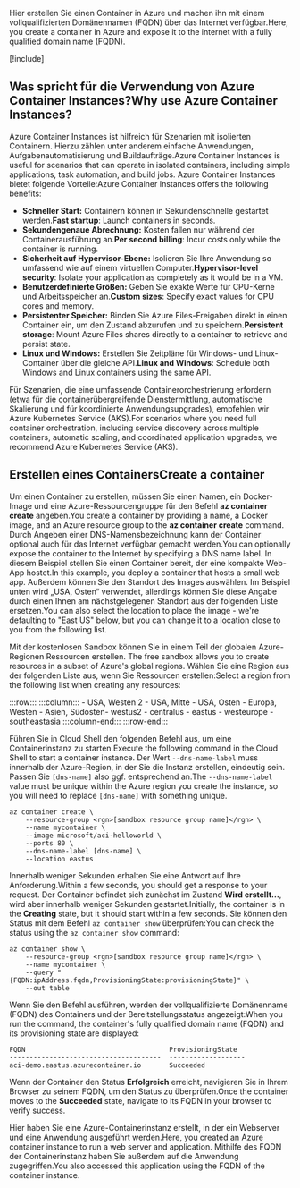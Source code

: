 <span data-ttu-id="b6d15-101">Hier erstellen Sie einen Container in Azure und machen ihn mit einem vollqualifizierten Domänennamen (FQDN) über das Internet verfügbar.</span><span class="sxs-lookup"><span data-stu-id="b6d15-101">Here, you create a container in Azure and expose it to the internet with a fully qualified domain name (FQDN).</span></span>

[!include[](../../../includes/azure-sandbox-activate.md)]

## <a name="why-use-azure-container-instances"></a><span data-ttu-id="b6d15-102">Was spricht für die Verwendung von Azure Container Instances?</span><span class="sxs-lookup"><span data-stu-id="b6d15-102">Why use Azure Container Instances?</span></span>

<span data-ttu-id="b6d15-103">Azure Container Instances ist hilfreich für Szenarien mit isolierten Containern. Hierzu zählen unter anderem einfache Anwendungen, Aufgabenautomatisierung und Buildaufträge.</span><span class="sxs-lookup"><span data-stu-id="b6d15-103">Azure Container Instances is useful for scenarios that can operate in isolated containers, including simple applications, task automation, and build jobs.</span></span> <span data-ttu-id="b6d15-104">Azure Container Instances bietet folgende Vorteile:</span><span class="sxs-lookup"><span data-stu-id="b6d15-104">Azure Container Instances offers the following benefits:</span></span>

- <span data-ttu-id="b6d15-105">**Schneller Start:** Containern können in Sekundenschnelle gestartet werden.</span><span class="sxs-lookup"><span data-stu-id="b6d15-105">**Fast startup**: Launch containers in seconds.</span></span>
- <span data-ttu-id="b6d15-106">**Sekundengenaue Abrechnung:** Kosten fallen nur während der Containerausführung an.</span><span class="sxs-lookup"><span data-stu-id="b6d15-106">**Per second billing**: Incur costs only while the container is running.</span></span>
- <span data-ttu-id="b6d15-107">**Sicherheit auf Hypervisor-Ebene:** Isolieren Sie Ihre Anwendung so umfassend wie auf einem virtuellen Computer.</span><span class="sxs-lookup"><span data-stu-id="b6d15-107">**Hypervisor-level security**: Isolate your application as completely as it would be in a VM.</span></span>
- <span data-ttu-id="b6d15-108">**Benutzerdefinierte Größen:** Geben Sie exakte Werte für CPU-Kerne und Arbeitsspeicher an.</span><span class="sxs-lookup"><span data-stu-id="b6d15-108">**Custom sizes**: Specify exact values for CPU cores and memory.</span></span>
- <span data-ttu-id="b6d15-109">**Persistenter Speicher:** Binden Sie Azure Files-Freigaben direkt in einen Container ein, um den Zustand abzurufen und zu speichern.</span><span class="sxs-lookup"><span data-stu-id="b6d15-109">**Persistent storage**: Mount Azure Files shares directly to a container to retrieve and persist state.</span></span>
- <span data-ttu-id="b6d15-110">**Linux und Windows:** Erstellen Sie Zeitpläne für Windows- und Linux-Container über die gleiche API.</span><span class="sxs-lookup"><span data-stu-id="b6d15-110">**Linux and Windows**: Schedule both Windows and Linux containers using the same API.</span></span>

<span data-ttu-id="b6d15-111">Für Szenarien, die eine umfassende Containerorchestrierung erfordern (etwa für die containerübergreifende Dienstermittlung, automatische Skalierung und für koordinierte Anwendungsupgrades), empfehlen wir Azure Kubernetes Service (AKS).</span><span class="sxs-lookup"><span data-stu-id="b6d15-111">For scenarios where you need full container orchestration, including service discovery across multiple containers, automatic scaling, and coordinated application upgrades, we recommend Azure Kubernetes Service (AKS).</span></span>

## <a name="create-a-container"></a><span data-ttu-id="b6d15-112">Erstellen eines Containers</span><span class="sxs-lookup"><span data-stu-id="b6d15-112">Create a container</span></span>

<span data-ttu-id="b6d15-113">Um einen Container zu erstellen, müssen Sie einen Namen, ein Docker-Image und eine Azure-Ressourcengruppe für den Befehl **az container create** angeben.</span><span class="sxs-lookup"><span data-stu-id="b6d15-113">You create a container by providing a name, a Docker image, and an Azure resource group to the **az container create** command.</span></span> <span data-ttu-id="b6d15-114">Durch Angeben einer DNS-Namensbezeichnung kann der Container optional auch für das Internet verfügbar gemacht werden.</span><span class="sxs-lookup"><span data-stu-id="b6d15-114">You can optionally expose the container to the Internet by specifying a DNS name label.</span></span> <span data-ttu-id="b6d15-115">In diesem Beispiel stellen Sie einen Container bereit, der eine kompakte Web-App hostet.</span><span class="sxs-lookup"><span data-stu-id="b6d15-115">In this example, you deploy a container that hosts a small web app.</span></span> <span data-ttu-id="b6d15-116">Außerdem können Sie den Standort des Images auswählen. Im Beispiel unten wird „USA, Osten“ verwendet, allerdings können Sie diese Angabe durch einen Ihnen am nächstgelegenen Standort aus der folgenden Liste ersetzen.</span><span class="sxs-lookup"><span data-stu-id="b6d15-116">You can also select the location to place the image - we're defaulting to "East US" below, but you can change it to a location close to you from the following list.</span></span>

<span data-ttu-id="b6d15-117"><!-- TODO: fix region list so it's not hardcoded here --> Mit der kostenlosen Sandbox können Sie in einem Teil der globalen Azure-Regionen Ressourcen erstellen.</span><span class="sxs-lookup"><span data-stu-id="b6d15-117"><!-- TODO: fix region list so it's not hardcoded here --> The free sandbox allows you to create resources in a subset of Azure's global regions.</span></span> <span data-ttu-id="b6d15-118">Wählen Sie eine Region aus der folgenden Liste aus, wenn Sie Ressourcen erstellen:</span><span class="sxs-lookup"><span data-stu-id="b6d15-118">Select a region from the following list when creating any resources:</span></span>

:::row:::
    :::column:::
        <span data-ttu-id="b6d15-119">- USA, Westen 2 - USA, Mitte - USA, Osten - Europa, Westen - Asien, Südosten</span><span class="sxs-lookup"><span data-stu-id="b6d15-119">- westus2 - centralus - eastus - westeurope - southeastasia</span></span> :::column-end:::
:::row-end:::

<span data-ttu-id="b6d15-120">Führen Sie in Cloud Shell den folgenden Befehl aus, um eine Containerinstanz zu starten.</span><span class="sxs-lookup"><span data-stu-id="b6d15-120">Execute the following command in the Cloud Shell to start a container instance.</span></span> <span data-ttu-id="b6d15-121">Der Wert `--dns-name-label` muss innerhalb der Azure-Region, in der Sie die Instanz erstellen, eindeutig sein. Passen Sie `[dns-name]` also ggf. entsprechend an.</span><span class="sxs-lookup"><span data-stu-id="b6d15-121">The `--dns-name-label` value must be unique within the Azure region you create the instance, so you will need to replace `[dns-name]` with something unique.</span></span>

```azurecli
az container create \
    --resource-group <rgn>[sandbox resource group name]</rgn> \
    --name mycontainer \
    --image microsoft/aci-helloworld \
    --ports 80 \
    --dns-name-label [dns-name] \
    --location eastus
```

<span data-ttu-id="b6d15-122">Innerhalb weniger Sekunden erhalten Sie eine Antwort auf Ihre Anforderung.</span><span class="sxs-lookup"><span data-stu-id="b6d15-122">Within a few seconds, you should get a response to your request.</span></span> <span data-ttu-id="b6d15-123">Der Container befindet sich zunächst im Zustand **Wird erstellt...**, wird aber innerhalb weniger Sekunden gestartet.</span><span class="sxs-lookup"><span data-stu-id="b6d15-123">Initially, the container is in the **Creating** state, but it should start within a few seconds.</span></span> <span data-ttu-id="b6d15-124">Sie können den Status mit dem Befehl `az container show` überprüfen:</span><span class="sxs-lookup"><span data-stu-id="b6d15-124">You can check the status using the `az container show` command:</span></span>

```azurecli
az container show \
    --resource-group <rgn>[sandbox resource group name]</rgn> \
    --name mycontainer \
    --query "{FQDN:ipAddress.fqdn,ProvisioningState:provisioningState}" \
    --out table
```

<span data-ttu-id="b6d15-125">Wenn Sie den Befehl ausführen, werden der vollqualifizierte Domänenname (FQDN) des Containers und der Bereitstellungsstatus angezeigt:</span><span class="sxs-lookup"><span data-stu-id="b6d15-125">When you run the command, the container's fully qualified domain name (FQDN) and its provisioning state are displayed:</span></span>

```output
FQDN                                    ProvisioningState
--------------------------------------  -------------------
aci-demo.eastus.azurecontainer.io       Succeeded
```

<span data-ttu-id="b6d15-126">Wenn der Container den Status **Erfolgreich** erreicht, navigieren Sie in Ihrem Browser zu seinem FQDN, um den Status zu überprüfen.</span><span class="sxs-lookup"><span data-stu-id="b6d15-126">Once the container moves to the **Succeeded** state, navigate to its FQDN in your browser to verify success.</span></span>

<span data-ttu-id="b6d15-127">Hier haben Sie eine Azure-Containerinstanz erstellt, in der ein Webserver und eine Anwendung ausgeführt werden.</span><span class="sxs-lookup"><span data-stu-id="b6d15-127">Here, you created an Azure container instance to run a web server and application.</span></span> <span data-ttu-id="b6d15-128">Mithilfe des FQDN der Containerinstanz haben Sie außerdem auf die Anwendung zugegriffen.</span><span class="sxs-lookup"><span data-stu-id="b6d15-128">You also accessed this application using the FQDN of the container instance.</span></span>